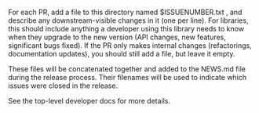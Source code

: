 For each PR, add a file to this directory named $ISSUENUMBER.txt , and
describe any downstream-visible changes in it (one per line). For libraries,
this should include anything a developer using this library needs to know
when they upgrade to the new version (API changes, new features, significant
bugs fixed). If the PR only makes internal changes (refactorings,
documentation updates), you should still add a file, but leave it empty.

These files will be concatenated together and added to the NEWS.md file
during the release process. Their filenames will be used to indicate which
issues were closed in the release.

See the top-level developer docs for more details.

